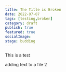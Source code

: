 ```yaml
---
title: The Title is Broken
date: 2022-07-07
tags: [testing,broken]
category: draft
publish: true
featured: true
socialImage: 
stage: budding
---
```



This is a test

adding text to a file 2
